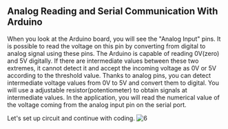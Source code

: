 ## Analog Reading and Serial Communication With Arduino
When you look at the Arduino board, you will see the "Analog Input" pins. It is possible to read the voltage on this pin by converting from digital to analog signal using these pins. The Arduino is capable of reading 0V(zero) and 5V digitally. If there are intermediate values between these two extremes, it cannot detect it and accept the incoming voltage as 0V or 5V according to the threshold value. Thanks to analog pins, you can detect intermediate voltage values from 0V to 5V and convert them to digital. You will use a adjustable resistor(potentiometer) to obtain signals at intermediate values. In the application, you will read the numerical value of the voltage coming from the analog input pin on the serial port. 

Let's set up circuit and continue with coding.
![6](https://user-images.githubusercontent.com/112697142/190644724-2359220f-709e-430c-b819-509a8e4ba646.PNG)
